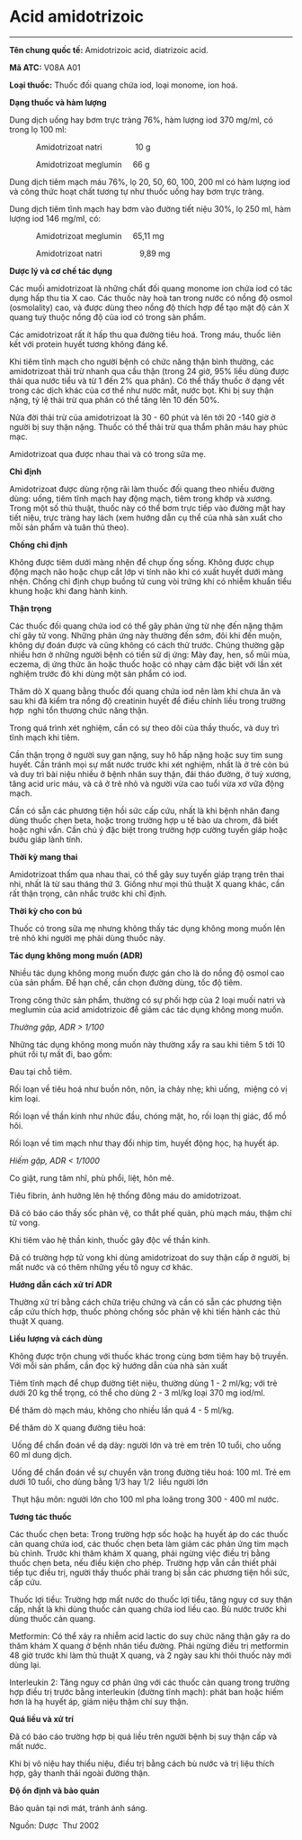 # Acid amidotrizoic

---

**Tên chung quốc tế:** Amidotrizoic acid, diatrizoic acid.

**Mã ATC:** V08A A01

**Loại thuốc:** Thuốc đối quang chứa iod, loại monome, ion hoá.

**Dạng thuốc và hàm lượng**

Dung dịch uống hay bơm trực tràng 76%, hàm lượng iod 370 mg/ml, có trong lọ 100 ml:

            Amidotrizoat natri               10 g

            Amidotrizoat meglumin     66 g

Dung dịch tiêm mạch máu 76%, lọ 20, 50, 60, 100, 200 ml có hàm lượng iod và công thức hoạt chất tương tự như thuốc uống hay bơm trực tràng.

Dung dịch tiêm tĩnh mạch hay bơm vào đường tiết niệu 30%, lọ 250 ml, hàm lượng iod 146 mg/ml, có:

            Amidotrizoat meglumin     65,11 mg

            Amidotrizoat natri                 9,89 mg

**Dược lý và cơ chế tác dụng**

Các muối amidotrizoat là những chất đối quang monome ion chứa iod có tác dụng hấp thu tia X cao. Các thuốc này hoà tan trong nước có nồng độ osmol (osmolality) cao, và được dùng theo nồng độ thích hợp để tạo mật độ cản X quang tuỳ thuộc nồng độ của iod có trong sản phẩm.

Các amidotrizoat rất ít hấp thu qua đường tiêu hoá. Trong máu, thuốc liên kết với protein huyết tương không đáng kể.

Khi tiêm tĩnh mạch cho người bệnh có chức năng thận bình thường, các amidotrizoat thải trừ nhanh qua cầu thận (trong 24 giờ, 95% liều dùng được thải qua nước tiểu và từ 1 đến 2% qua phân). Có thể thấy thuốc ở dạng vết trong các dịch khác của cơ thể như nước mắt, nước bọt. Khi bị suy thận nặng, tỷ lệ thải trừ qua phân có thể tăng lên 10 đến 50%.

Nửa đời thải trừ của amidotrizoat là 30 - 60 phút và lên tới 20 -140 giờ ở người bị suy thận nặng. Thuốc có thể thải trừ qua thẩm phân máu hay phúc mạc.

Amidotrizoat qua được nhau thai và có trong sữa mẹ.

**Chỉ định**

Amidotrizoat được dùng rộng rãi làm thuốc đối quang theo nhiều đường dùng: uống, tiêm tĩnh mạch hay động mạch, tiêm trong khớp và xương. Trong một số thủ thuật, thuốc này có thể bơm trực tiếp vào đường mật hay tiết niệu, trực tràng hay lách (xem hướng dẫn cụ thể của nhà sản xuất cho  mỗi sản phẩm và tuân thủ theo).

**Chống chỉ định**

Không được tiêm dưới màng nhện để chụp ống sống. Không được chụp động mạch não hoặc chụp cắt lớp vi tính não khi có xuất huyết dưới màng nhện. Chống chỉ định chụp buồng tử cung vòi trứng khi có nhiễm khuẩn tiểu khung hoặc khi đang hành kinh.

**Thận trọng**

Các thuốc đối quang chứa iod có thể gây phản ứng từ nhẹ đến nặng thậm chí gây tử vong. Những phản ứng này thường đến sớm, đôi khi đến muộn, không dự đoán được và cũng không có cách thử trước. Chúng thường gặp nhiều hơn ở những người bệnh có tiền sử dị ứng: Mày đay, hen, sổ mũi mùa, eczema, dị ứng thức ăn hoặc thuốc hoặc có nhạy cảm đặc biệt với lần xét nghiệm trước đó khi dùng một sản phẩm có iod.

Thăm dò X quang bằng thuốc đối quang chứa iod nên làm khi chưa ăn và sau khi đã kiểm tra nồng độ creatinin huyết để điều chỉnh liều trong trường hợp  nghi tổn thương chức năng thận.

Trong quá trình xét nghiệm, cần có sự theo dõi của thầy thuốc, và duy trì tĩnh mạch khi tiêm.

Cần thận trọng ở người suy gan nặng, suy hô hấp nặng hoặc suy tim sung huyết. Cần tránh mọi sự mất nước trước khi xét nghiệm, nhất là ở trẻ còn bú và duy trì bài niệu nhiều ở bệnh nhân suy thận, đái tháo đường, ở tuỷ xương, tăng acid uric máu, và cả ở trẻ nhỏ và người vừa cao tuổi vừa xơ vữa động mạch.

Cần có sẵn các phương tiện hồi sức cấp cứu, nhất là khi bệnh nhân đang dùng thuốc chẹn beta, hoặc trong trường hợp u tế bào ưa chrom, đã biết hoặc nghi vấn. Cần chú ý đặc biệt trong trường hợp cường tuyến giáp hoặc bướu giáp lành tính.

**Thời kỳ mang thai**

Amidotrizoat thấm qua nhau thai, có thể gây suy tuyến giáp trạng trên thai nhi, nhất là từ sau tháng thứ 3. Giống như mọi thủ thuật X quang khác, cần rất thận trọng, cân nhắc trước khi chỉ định.

**Thời kỳ cho con bú**

Thuốc có trong sữa mẹ nhưng không thấy tác dụng không mong muốn lên trẻ nhỏ khi người mẹ phải dùng thuốc này.

**Tác dụng không mong muốn (ADR)**

Nhiều tác dụng không mong muốn được gán cho là do nồng độ osmol cao của sản phẩm. Để hạn chế, cần chọn đường dùng, tốc độ tiêm.

Trong công thức sản phẩm, thường có sự phối hợp của 2 loại muối natri và meglumin của acid amidotrizoic để giảm các tác dụng không mong muốn.

_Thường gặp, ADR > 1/100_

Những tác dụng không mong muốn này thường xẩy ra sau khi tiêm 5 tới 10 phút rồi tự mất đi, bao gồm:

Đau tại chỗ tiêm.

Rối loạn về tiêu hoá như buồn nôn, nôn, ỉa chảy nhẹ; khi uống,  miệng có vị kim loại.

Rối loạn về thần kinh như nhức đầu, chóng mặt, ho, rối loạn thị giác, đổ mồ hôi.

Rối loạn về tim mạch như thay đổi nhịp tim, huyết động học, hạ huyết áp.

_Hiếm gặp, ADR < 1/1000_

Co giật, rung tâm nhĩ, phù phổi, liệt, hôn mê.

Tiêu fibrin, ảnh hưởng lên hệ thống đông máu do amidotrizoat.

Đã có báo cáo thấy sốc phản vệ, co thắt phế quản, phù mạch máu, thậm chí tử vong.

Khi tiêm vào hệ thần kinh, thuốc gây độc về thần kinh.

Đã có trường hợp tử vong khi dùng amidotrizoat do suy thận cấp ở người, bị mất nước và có thêm những yếu tố nguy cơ khác.

**Hướng dẫn cách xử trí ADR**

Thường xử trí bằng cách chữa triệu chứng và cần có sẵn các phương tiện cấp cứu thích hợp, thuốc phòng chống sốc phản vệ khi tiến hành các thủ thuật X quang.

**Liều lượng và cách dùng**

Không được trộn chung với thuốc khác trong cùng bơm tiêm hay bộ truyền. Với mỗi sản phẩm, cần đọc kỹ hướng dẫn của nhà sản xuất

Tiêm tĩnh mạch để chụp đường tiêt niệu, thường dùng 1 - 2 ml/kg; với trẻ dưới 20 kg thể trọng, có thể cho dùng 2 - 3 ml/kg loại 370 mg iod/ml.

Để thăm dò mạch máu, không cho nhiều lần quá 4 - 5 ml/kg.

Để thăm dò X quang đường tiêu hoá:

 Uống để chẩn đoán về dạ dày: người lớn và trẻ em trên 10 tuổi, cho uống 60 ml dung dịch.

 Uống để chẩn đoán về sự chuyển vận trong đường tiêu hoá: 100 ml. Trẻ em dưới 10 tuổi, cho dùng bằng 1/3 hay 1/2  liều người lớn

 Thụt hậu môn: người lớn cho 100 ml pha loãng trong 300 - 400 ml nước.

**Tương tác thuốc**

Các thuốc chẹn beta: Trong trường hợp sốc hoặc hạ huyết áp do các thuốc cản quang chứa iod, các thuốc chẹn beta làm giảm các phản ứng tim mạch bù chỉnh. Trước khi thăm khám X quang, phải ngừng việc điều trị bằng thuốc chẹn beta, nếu điều kiện cho phép. Trường hợp vẫn cần thiết phải tiếp tục điều trị, người thầy thuốc phải trang bị sẵn các phương tiện hồi sức, cấp cứu.

Thuốc lợi tiểu: Trường hợp mất nước do thuốc lợi tiểu, tăng nguy cơ suy thận cấp, nhất là khi dùng thuốc cản quang chứa iod liều cao. Bù nước trước khi dùng thuốc cản quang.

Metformin: Có thể xảy ra nhiễm acid lactic do suy chức năng thận gây ra do thăm khám X quang ở bệnh nhân tiểu đường. Phải ngừng điều trị metformin 48 giờ trước khi làm thủ thuật X quang, và 2 ngày sau khi thôi thuốc này mới dùng lại.

Interleukin 2: Tăng nguy cơ phản ứng với các thuốc cản quang trong trường hợp điều trị trước bằng interleukin (đường tĩnh mạch): phát ban hoặc hiếm hơn là hạ huyết áp, giảm niệu thậm chí suy thận.

**Quá liều và xử trí**

Đã có báo cáo trường hợp bị quá liều trên người bệnh bị suy thận cấp và mất nước.

Khi bị vô niệu hay thiểu niệu, điều trị bằng cách bù nước và trị liệu thích hợp, gây thanh thải ngoài đường thận.

**Độ ổn định và bảo quản**

Bảo quản tại nơi mát, tránh ánh sáng.

Nguồn: Dược  Thư 2002